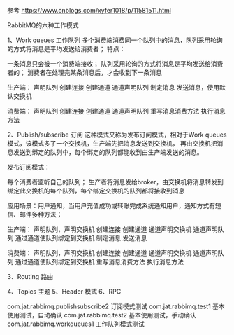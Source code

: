 
参考
https://www.cnblogs.com/xyfer1018/p/11581511.html

RabbitMQ的六种工作模式

1、Work queues 工作队列
多个消费端消费同一个队列中的消息，队列采用轮询的方式将消息是平均发送给消费者；
特点：

一条消息只会被一个消费端接收；
队列采用轮询的方式将消息是平均发送给消费者的；
消费者在处理完某条消息后，才会收到下一条消息

生产端：
声明队列
创建连接
创建通道
通道声明队列
制定消息
发送消息，使用默认交换机

消费端：
声明队列
创建连接
创建通道
通道声明队列
重写消息消费方法
执行消息方法

2、Publish/subscribe 订阅
这种模式又称为发布订阅模式，相对于Work queues模式，该模式多了一个交换机，生产端先把消息发送到交换机，
再由交换机把消息发送到绑定的队列中，每个绑定的队列都能收到由生产端发送的消息。

发布订阅模式：

每个消费者监听自己的队列；
生产者将消息发给broker，由交换机将消息转发到绑定此交换机的每个队列，每个绑定交换机的队列都将接收到消息

应用场景：用户通知，当用户充值成功或转账完成系统通知用户，通知方式有短信、邮件多种方法；

生产端：
声明队列，声明交换机
创建连接
创建通道
通道声明交换机
通道声明队列
通过通道使队列绑定到交换机
制定消息
发送消息

消费端：
声明队列，声明交换机
创建连接
创建通道
通道声明交换机
通道声明队列
通过通道使队列绑定到交换机
重写消息消费方法
执行消息方法

3、Routing 路由

4、Topics 主题
5、Header 模式
6、RPC


com.jat.rabbimq.publishsubscribe2 订阅模式测试
com.jat.rabbimq.test1 基本使用测试，自动确认
com.jat.rabbimq.test2 基本使用测试，手动确认
com.jat.rabbimq.workqueues1 工作队列模式测试

